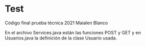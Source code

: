 # Test
Código final prueba técnica 2021 Maialen Blanco

En el archivo Services.java están las funciones POST y GET y en Usuarios.java la definición de la clase Usuario usada.

